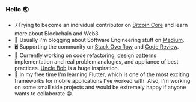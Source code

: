 ### Hello :earth_asia:
- ⚡Trying to become an individual contributor on [Bitcoin Core](https://github.com/bitcoin/bitcoin) and learn more about Blockchain and Web3.
- :book: Usually I'm blogging about Software Engineering stuff on [Medium](https://ioannis-brandt.medium.com/).
- :desktop_computer: Supporting the community on [Stack Overflow](https://stackoverflow.com/users/6392398/ioannis-brant-ioannidis) and [Code Review](https://codereview.stackexchange.com/users/268896/ioannis-brant-ioannidis).
- 🔭 Currently working on code refactoring, design patterns implementation and real problem analogies, and appliance of best practices. [Uncle Bob](https://en.wikipedia.org/wiki/Robert_C._Martin) is a huge inspiration.
- :page_with_curl: In my free time I'm learning Flutter, which is one of the most exciting frameworks for mobile applications I've worked with. Also, I'm working on some small side projects and would be extremely happy if anyone wants to collaborate :grin:.
